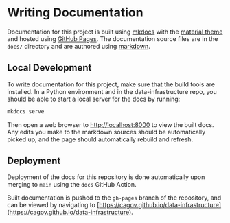 # Writing Documentation

Documentation for this project is built using [mkdocs](https://www.mkdocs.org/)
with the [material theme](https://squidfunk.github.io/mkdocs-material/)
and hosted using [GitHub Pages](https://pages.github.com/).
The documentation source files are in the `docs/` directory
and are authored using [markdown](https://docs.github.com/en/get-started/writing-on-github/getting-started-with-writing-and-formatting-on-github/basic-writing-and-formatting-syntax).

## Local Development

To write documentation for this project, make sure that the build tools are installed.
In a Python environment and in the data-infrastructure repo, you should be able to start a local server for the docs by running:

```bash
mkdocs serve
```

Then open a web browser to [http://localhost:8000](http://localhost:8000) to view the built docs.
Any edits you make to the markdown sources should be automatically picked up,
and the page should automatically rebuild and refresh.

## Deployment

Deployment of the docs for this repository is done automatically upon merging to `main`
using the `docs` GitHub Action.

Built documentation is pushed to the `gh-pages` branch of the repository,
and can be viewed by navigating to [https://cagov.github.io/data-infrastructure](https://cagov.github.io/data-infrastructure).

